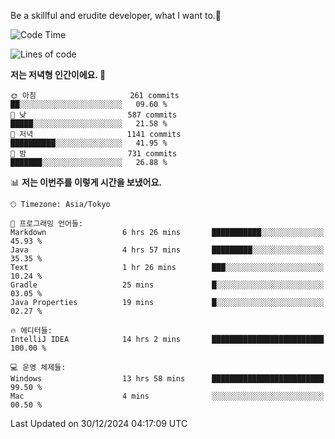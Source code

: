 Be a skillful and erudite developer, what I want to.👶

<!--START_SECTION:waka-->
![Code Time](http://img.shields.io/badge/Code%20Time-1%2C494%20hrs%2014%20mins-blue)

![Lines of code](https://img.shields.io/badge/%EC%A0%80%EB%8A%94%20%EC%97%AC%ED%83%9C%EA%B9%8C%EC%A7%80%20-918.3%20thousand%20%EC%A4%84%EC%9D%98%20%EC%BD%94%EB%93%9C%EB%A5%BC%20%EC%9E%91%EC%84%B1%ED%96%88%EC%96%B4%EC%9A%94.-blue)

**저는 저녁형 인간이에요. 🦉** 

```text
🌞 아침                     261 commits         ██░░░░░░░░░░░░░░░░░░░░░░░   09.60 % 
🌆 낮　                     587 commits         █████░░░░░░░░░░░░░░░░░░░░   21.58 % 
🌃 저녁                     1141 commits        ██████████░░░░░░░░░░░░░░░   41.95 % 
🌙 밤　                     731 commits         ███████░░░░░░░░░░░░░░░░░░   26.88 % 
```


📊 **저는 이번주를 이렇게 시간을 보냈어요.** 

```text
🕑︎ Timezone: Asia/Tokyo

💬 프로그래밍 언어들: 
Markdown                 6 hrs 26 mins       ███████████░░░░░░░░░░░░░░   45.93 % 
Java                     4 hrs 57 mins       █████████░░░░░░░░░░░░░░░░   35.35 % 
Text                     1 hr 26 mins        ███░░░░░░░░░░░░░░░░░░░░░░   10.24 % 
Gradle                   25 mins             █░░░░░░░░░░░░░░░░░░░░░░░░   03.05 % 
Java Properties          19 mins             █░░░░░░░░░░░░░░░░░░░░░░░░   02.27 % 

🔥 에디터들: 
IntelliJ IDEA            14 hrs 2 mins       █████████████████████████   100.00 % 

💻 운영 체제들: 
Windows                  13 hrs 58 mins      █████████████████████████   99.50 % 
Mac                      4 mins              ░░░░░░░░░░░░░░░░░░░░░░░░░   00.50 % 
```


 Last Updated on 30/12/2024 04:17:09 UTC
<!--END_SECTION:waka-->
